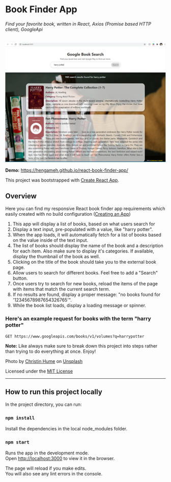 # Book Finder App
###### Find your favorite book, written in React, Axios (Promise based HTTP client), GoogleApi

![](./public/Demo.png)

**Demo:** https://hengameh.github.io/react-book-finder-app/

This project was bootstrapped with [Create React App](https://github.com/facebook/create-react-app).

## Overview
Here you can find my responsive React book finder app requirements which easily created with no build configuration ([Creating an App](https://github.com/facebook/create-react-app#creating-an-app))

1. This app will display a list of books, based on what users search for
2. Display a text input, pre-populated with a value, like "harry potter".
3. When the app loads, it will automatically fetch for a list of books based on the value inside of the text input.
4. The list of books should display the name of the book and a description for each item. Also make sure to display it's categories. If available, display the thumbnail of the book as well.
5. Clicking on the title of the book should take you to the external book page.
6. Allow users to search for different books. Feel free to add a "Search" button.
7. Once users try to search for new books, reload the items of the page with items that match the current search term.
8. If no results are found, display a proper message: "no books found for '12345678987654326765'".
9. While the book list loads, display a loading message or spinner.

### Here's an example request for books with the term "harry potter"

```GET https://www.googleapis.com/books/v1/volumes?q=harrypotter```

**Note:** Like always make sure to break down this project into steps rather than trying to do everything at once. Enjoy!

Photo by [Christin Hume](https://unsplash.com/@christinhumephoto?utm_source=unsplash&utm_medium=referral&utm_content=creditCopyText) on [Unsplash](https://unsplash.com/?utm_source=unsplash&utm_medium=referral&utm_content=creditCopyText)

Licensed under the [MIT License](LICENSE)
____________________________________________________________________________

## How to run this project locally

In the project directory, you can run:

### `npm install`
Install the dependencies in the local node_modules folder.

### `npm start`

Runs the app in the development mode.<br />
Open [http://localhost:3000](http://localhost:3000) to view it in the browser.

The page will reload if you make edits.<br />
You will also see any lint errors in the console.

